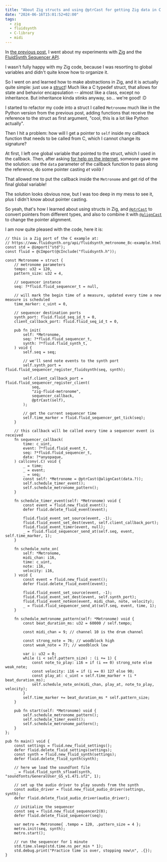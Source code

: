 ```yaml
---
title: "About Zig structs and using @ptrCast for getting Zig data in C callbacks"
date: "2024-06-16T15:01:52+02:00"
tags:
  - zig
  - fluidsynth
  - C-library
  - midi
---
```


In [the previous
post](https://eliasdorneles.com/til/posts/the-basics-of-the-fluidsynth-sequencer-api/),
I went about my experiments with [Zig](https://ziglang.org/) and the [FluidSynth
Sequencer API](https://www.fluidsynth.org/api/Sequencer.html).

I wasn't fully happy with my Zig code, because I was resorting to global
variables and didn't quite know how to organize it.

So I went on and learned how to make abstractions in Zig, and it is actually
quite simple: just use a
[struct](https://ziglang.org/documentation/0.13.0/#struct)! Much like a C
typedef struct, that allows for state and behavior encapsulation -- almost like
a class, except no inheritance. But inheritance kinda stinks anyway, so...
we're good! :D

I started to refactor my code into a struct I called `Metronome` much like in
the Python version from the previous post, adding functions that receive the
reference to the struct as first argument, "cool, this is a lot like Python
actually".

Then I hit a problem: how will I get a pointer to `self` inside my callback
function that needs to be called from C, which I cannot change its signature?

At first, I left one global variable that pointed to the struct, which I used
in the callback. Then, after asking [for help on the
internet](https://ziggit.dev/t/how-to-wrap-a-zig-function-to-be-called-from-c/4747),
someone gave me the solution: use the `data` parameter of the callback function
to pass along the reference, do some pointer casting _et voilà !_

That allowed me to put the callback inside the `Metronome` and get rid of the
final global variable!

The solution looks obvious now, but I was too deep in my mess to see it, plus I
didn't know about pointer casting.

So yeah, that's how I learned about using structs in Zig, and
[`@ptrCast`](https://ziglang.org/documentation/0.13.0/#ptrCast) to convert
pointers from different types, and also to combine it with
[`@alignCast`](https://ziglang.org/documentation/0.13.0/#alignCast) to change
the pointer alignment.

I am now quite pleased with the code, here it is:

```Zig
// this is a Zig port of the C example at:
// https://www.fluidsynth.org/api/fluidsynth_metronome_8c-example.html
const std = @import("std");
const fluid = @cImport(@cInclude("fluidsynth.h"));

const Metronome = struct {
    // metronome parameters
    tempo: u32 = 120,
    pattern_size: u32 = 4,

    // sequencer instance
    seq: ?*fluid.fluid_sequencer_t = null,

    // will mark the begin time of a measure, updated every time a new measure is scheduled
    time_marker: c_uint = 0,

    // sequencer destination ports
    synth_port: fluid.fluid_seq_id_t = 0,
    client_callback_port: fluid.fluid_seq_id_t = 0,

    pub fn init(
        self: *Metronome,
        seq: ?*fluid.fluid_sequencer_t,
        synth: ?*fluid.fluid_synth_t,
    ) void {
        self.seq = seq;

        // we'll send note events to the synth port
        self.synth_port = fluid.fluid_sequencer_register_fluidsynth(seq, synth);

        self.client_callback_port = fluid.fluid_sequencer_register_client(
            seq,
            "zig-fluid-metronome",
            sequencer_callback,
            @ptrCast(self),
        );

        // get the current sequencer time
        self.time_marker = fluid.fluid_sequencer_get_tick(seq);
    }

    // this callback will be called every time a sequencer event is received
    fn sequencer_callback(
        time: c_uint,
        event: ?*fluid.fluid_event_t,
        seq: ?*fluid.fluid_sequencer_t,
        data: ?*anyopaque,
    ) callconv(.C) void {
        _ = time;
        _ = event;
        _ = seq;
        const self: *Metronome = @ptrCast(@alignCast(data.?));
        self.schedule_timer_event();
        self.schedule_metronome_pattern();
    }

    fn schedule_timer_event(self: *Metronome) void {
        const event = fluid.new_fluid_event();
        defer fluid.delete_fluid_event(event);

        fluid.fluid_event_set_source(event, -1);
        fluid.fluid_event_set_dest(event, self.client_callback_port);
        fluid.fluid_event_timer(event, null);
        _ = fluid.fluid_sequencer_send_at(self.seq, event, self.time_marker, 1);
    }

    fn schedule_note_on(
        self: *Metronome,
        midi_chan: i16,
        time: c_uint,
        note: i16,
        velocity: i16,
    ) void {
        const event = fluid.new_fluid_event();
        defer fluid.delete_fluid_event(event);

        fluid.fluid_event_set_source(event, -1);
        fluid.fluid_event_set_dest(event, self.synth_port);
        fluid.fluid_event_noteon(event, midi_chan, note, velocity);
        _ = fluid.fluid_sequencer_send_at(self.seq, event, time, 1);
    }

    fn schedule_metronome_pattern(self: *Metronome) void {
        const beat_duration_ms: u32 = 60000 / self.tempo;

        const midi_chan = 9; // channel 10 is the drum channel

        const strong_note = 76; // woodblock high
        const weak_note = 77; // woodblock low

        var i: u32 = 0;
        while (i < self.pattern_size) : (i += 1) {
            const note_to_play: i16 = if (i == 0) strong_note else weak_note;
            const velocity: i16 = if (i == 0) 127 else 90;
            const play_at: c_uint = self.time_marker + (i * beat_duration_ms);
            self.schedule_note_on(midi_chan, play_at, note_to_play, velocity);
        }
        self.time_marker += beat_duration_ms * self.pattern_size;
    }

    pub fn start(self: *Metronome) void {
        self.schedule_metronome_pattern();
        self.schedule_timer_event();
        self.schedule_metronome_pattern();
    }
};

pub fn main() void {
    const settings = fluid.new_fluid_settings();
    defer fluid.delete_fluid_settings(settings);
    const synth = fluid.new_fluid_synth(settings);
    defer fluid.delete_fluid_synth(synth);

    // here we load the soundfont file
    _ = fluid.fluid_synth_sfload(synth, "soundfonts/GeneralUser_GS_v1.471.sf2", 1);

    // set up the audio driver to play sounds from the synth
    const audio_driver = fluid.new_fluid_audio_driver(settings, synth);
    defer fluid.delete_fluid_audio_driver(audio_driver);

    // initialize the sequencer
    const seq = fluid.new_fluid_sequencer2(0);
    defer fluid.delete_fluid_sequencer(seq);

    var metro = Metronome{ .tempo = 120, .pattern_size = 4 };
    metro.init(seq, synth);
    metro.start();

    // run the sequencer for 1 minute
    std.time.sleep(std.time.ns_per_min * 1);
    std.debug.print("Practice time is over, stopping now\n", .{});
}
```
